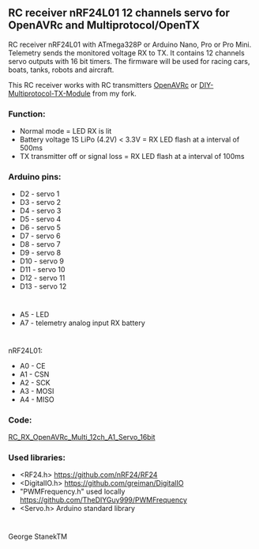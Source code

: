 ## RC receiver nRF24L01 12 channels servo for OpenAVRc and Multiprotocol/OpenTX
RC receiver nRF24L01 with ATmega328P or Arduino Nano, Pro or Pro Mini.
Telemetry sends the monitored voltage RX to TX. 
It contains 12 channels servo outputs with 16 bit timers.
The firmware will be used for racing cars, boats, tanks, robots and aircraft.

This RC receiver works with RC transmitters [OpenAVRc](https://github.com/stanekTM/OpenAVRc_Dev) or 
[DIY-Multiprotocol-TX-Module](https://github.com/stanekTM/DIY-Multiprotocol-TX-Module) from my fork.

### Function:
* Normal mode = LED RX is lit
* Battery voltage 1S LiPo (4.2V) < 3.3V = RX LED flash at a interval of 500ms
* TX transmitter off or signal loss = RX LED flash at a interval of 100ms 

### Arduino pins:
* D2  - servo 1
* D3  - servo 2
* D4  - servo 3
* D5  - servo 4
* D6  - servo 5
* D7  - servo 6
* D8  - servo 7
* D9  - servo 8
* D10 - servo 9
* D11 - servo 10
* D12 - servo 11
* D13 - servo 12
#
* A5  - LED
* A7  - telemetry analog input RX battery
#
nRF24L01:
* A0  - CE
* A1  - CSN
* A2  - SCK
* A3  - MOSI
* A4  - MISO

### Code:
[RC_RX_OpenAVRc_Multi_12ch_A1_Servo_16bit](https://github.com/stanekTM/RC_RX_nRF24L01_Telemetry_Motor_Driver_Servo/blob/master/RC_RX_OpenAVRc_Multi_12ch_A1_Servo_16bit/RC_RX_OpenAVRc_Multi_12ch_A1_Servo_16bit.ino)

### Used libraries:
* <RF24.h>                      https://github.com/nRF24/RF24 
* <DigitalIO.h>                 https://github.com/greiman/DigitalIO
* "PWMFrequency.h" used locally https://github.com/TheDIYGuy999/PWMFrequency
* <Servo.h>        Arduino standard library
#
George StanekTM
